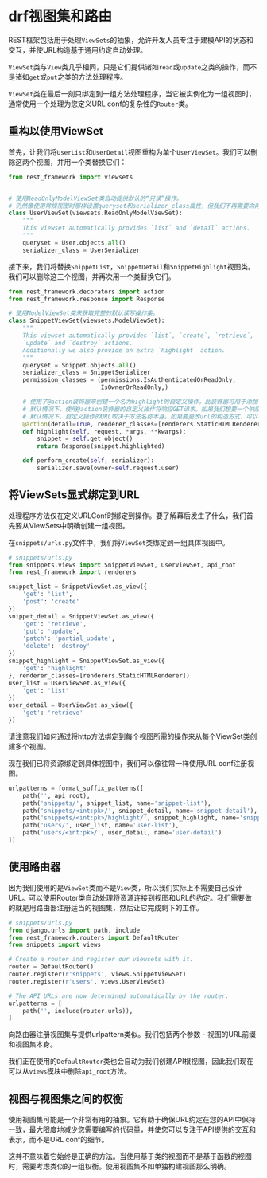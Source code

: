 # drf视图集和路由

REST框架包括用于处理`ViewSets`的抽象，允许开发人员专注于建模API的状态和交互，并使URL构造基于通用约定自动处理。

`ViewSet`类与`View`类几乎相同，只是它们提供诸如`read`或`update`之类的操作，而不是诸如`get`或`put`之类的方法处理程序。

`ViewSet`类在最后一刻只绑定到一组方法处理程序，当它被实例化为一组视图时，通常使用一个处理为您定义URL conf的复杂性的`Router`类。

## 重构以使用ViewSet

首先，让我们将`UserList`和`UserDetail`视图重构为单个`UserViewSet`。我们可以删除这两个视图，并用一个类替换它们：

```python
from rest_framework import viewsets


# 使用ReadOnlyModelViewSet类自动提供默认的“只读”操作。
# 仍然像使用常规视图时那样设置queryset和serializer_class属性，但我们不再需要向两个单独的类提供相同的信息。
class UserViewSet(viewsets.ReadOnlyModelViewSet):
    """
    This viewset automatically provides `list` and `detail` actions.
    """
    queryset = User.objects.all()
    serializer_class = UserSerializer
```

接下来，我们将替换`SnippetList`，`SnippetDetail`和`SnippetHighlight`视图类。我们可以删除这三个视图，并再次用一个类替换它们。

```python
from rest_framework.decorators import action
from rest_framework.response import Response

# 使用ModelViewSet类来获取完整的默认读写操作集。
class SnippetViewSet(viewsets.ModelViewSet):
    """
    This viewset automatically provides `list`, `create`, `retrieve`,
    `update` and `destroy` actions.
    Additionally we also provide an extra `highlight` action.
    """
    queryset = Snippet.objects.all()
    serializer_class = SnippetSerializer
    permission_classes = (permissions.IsAuthenticatedOrReadOnly,
                          IsOwnerOrReadOnly,)

    # 使用了@action装饰器来创建一个名为highlight的自定义操作。此装饰器可用于添加任何不适合标准创建/更新/删除样式的自定义端点。
    # 默认情况下，使用@action装饰器的自定义操作将响应GET请求。如果我们想要一个响应POST请求的动作，我们可以使用methods参数。
    # 默认情况下，自定义操作的URL取决于方法名称本身。如果要更改url的构造方式，可以将url_path包含为decorator关键字参数。
    @action(detail=True, renderer_classes=[renderers.StaticHTMLRenderer])
    def highlight(self, request, *args, **kwargs):
        snippet = self.get_object()
        return Response(snippet.highlighted)

    def perform_create(self, serializer):
        serializer.save(owner=self.request.user)
```

## 将ViewSets显式绑定到URL

处理程序方法仅在定义URLConf时绑定到操作。要了解幕后发生了什么，我们首先要从ViewSets中明确创建一组视图。

在`snippets/urls.py`文件中，我们将`ViewSet`类绑定到一组具体视图中。

```python
# snippets/urls.py
from snippets.views import SnippetViewSet, UserViewSet, api_root
from rest_framework import renderers

snippet_list = SnippetViewSet.as_view({
    'get': 'list',
    'post': 'create'
})
snippet_detail = SnippetViewSet.as_view({
    'get': 'retrieve',
    'put': 'update',
    'patch': 'partial_update',
    'delete': 'destroy'
})
snippet_highlight = SnippetViewSet.as_view({
    'get': 'highlight'
}, renderer_classes=[renderers.StaticHTMLRenderer])
user_list = UserViewSet.as_view({
    'get': 'list'
})
user_detail = UserViewSet.as_view({
    'get': 'retrieve'
})
```

请注意我们如何通过将http方法绑定到每个视图所需的操作来从每个ViewSet类创建多个视图。

现在我们已将资源绑定到具体视图中，我们可以像往常一样使用URL conf注册视图。

```python
urlpatterns = format_suffix_patterns([
    path('', api_root),
    path('snippets/', snippet_list, name='snippet-list'),
    path('snippets/<int:pk>/', snippet_detail, name='snippet-detail'),
    path('snippets/<int:pk>/highlight/', snippet_highlight, name='snippet-highlight'),
    path('users/', user_list, name='user-list'),
    path('users/<int:pk>/', user_detail, name='user-detail')
])
```

## 使用路由器

因为我们使用的是`ViewSet`类而不是`View`类，所以我们实际上不需要自己设计URL。可以使用Router类自动处理将资源连接到视图和URL的约定。我们需要做的就是用路由器注册适当的视图集，然后让它完成剩下的工作。

```python
# snippets/urls.py
from django.urls import path, include
from rest_framework.routers import DefaultRouter
from snippets import views

# Create a router and register our viewsets with it.
router = DefaultRouter()
router.register(r'snippets', views.SnippetViewSet)
router.register(r'users', views.UserViewSet)

# The API URLs are now determined automatically by the router.
urlpatterns = [
    path('', include(router.urls)),
]
```

向路由器注册视图集与提供urlpattern类似。我们包括两个参数 - 视图的URL前缀和视图集本身。

我们正在使用的`DefaultRouter`类也会自动为我们创建API根视图，因此我们现在可以从`views`模块中删除`api_root`方法。

## 视图与视图集之间的权衡

使用视图集可能是一个非常有用的抽象。它有助于确保URL约定在您的API中保持一致，最大限度地减少您需要编写的代码量，并使您可以专注于API提供的交互和表示，而不是URL conf的细节。

这并不意味着它始终是正确的方法。当使用基于类的视图而不是基于函数的视图时，需要考虑类似的一组权衡。使用视图集不如单独构建视图那么明确。



